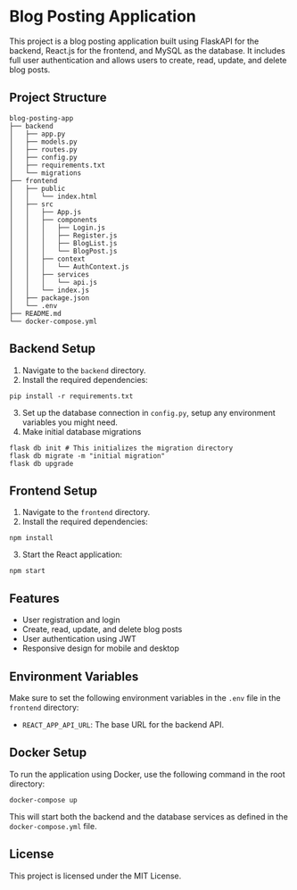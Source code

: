 # Blog Posting Application

This project is a blog posting application built using FlaskAPI for the backend, React.js for the frontend, and MySQL as the database. It includes full user authentication and allows users to create, read, update, and delete blog posts.

## Project Structure

```
blog-posting-app
├── backend
│   ├── app.py
│   ├── models.py
│   ├── routes.py
│   ├── config.py
│   ├── requirements.txt
│   └── migrations
├── frontend
│   ├── public
│   │   └── index.html
│   ├── src
│   │   ├── App.js
│   │   ├── components
│   │   │   ├── Login.js
│   │   │   ├── Register.js
│   │   │   ├── BlogList.js
│   │   │   └── BlogPost.js
│   │   ├── context
│   │   │   └── AuthContext.js
│   │   ├── services
│   │   │   └── api.js
│   │   └── index.js
│   ├── package.json
│   └── .env
├── README.md
└── docker-compose.yml
```

## Backend Setup

1. Navigate to the `backend` directory.
2. Install the required dependencies:
  ```
  pip install -r requirements.txt
  ```
3. Set up the database connection in `config.py`, setup any environment variables you might need.
4. Make initial database migrations
  ```
  flask db init # This initializes the migration directory
  flask db migrate -m "initial migration"
  flask db upgrade
  ```

## Frontend Setup

1. Navigate to the `frontend` directory.
2. Install the required dependencies:
  ```
  npm install
  ```
3. Start the React application:
  ```
  npm start
  ```

## Features

- User registration and login
- Create, read, update, and delete blog posts
- User authentication using JWT
- Responsive design for mobile and desktop

## Environment Variables

Make sure to set the following environment variables in the `.env` file in the `frontend` directory:

- `REACT_APP_API_URL`: The base URL for the backend API.

## Docker Setup

To run the application using Docker, use the following command in the root directory:

```
docker-compose up
```

This will start both the backend and the database services as defined in the `docker-compose.yml` file.

## License

This project is licensed under the MIT License.
